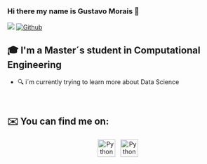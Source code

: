 ### Hi there my name is Gustavo Morais 👋
![](https://visitor-badge.laobi.icu/badge?page_id=GustavoGil13.GustavoGil13)
[![Github](https://img.shields.io/github/followers/GustavoGil13?label=Follow&style=social)](https://github.com/GustavoGil13)

## 🎓 I'm a Master´s student in Computational Engineering

- :mag: i´m currently trying to learn more about Data Science

<br />

<!--
**GustavoGil13/GustavoGil13** is a ✨ _special_ ✨ repository because its `README.md` (this file) appears on your GitHub profile.

Here are some ideas to get you started:

- 🔭 I’m currently working on ...
- 🌱 I’m currently learning ...
- 👯 I’m looking to collaborate on ...
- 🤔 I’m looking for help with ...
- 💬 Ask me about ...
- 📫 How to reach me: ...
- 😄 Pronouns: ...
- ⚡ Fun fact: ...
-->

## ✉️ You can find me on:

<p align="center">
 <a href="https://www.linkedin.com/in/gustavomorais00/" target="_blank" rel="noopener noreferrer"> <img src="https://cdn.jsdelivr.net/npm/simple-icons@v3/icons/linkedin.svg" alt="Python" height="40" style="vertical-align:top; margin:4px"></a>
 <a href="mailto:gustavogillmorais@gmail.com"> <img src="https://cdn.jsdelivr.net/npm/simple-icons@v3/icons/gmail.svg" alt="Python" height="40" style="vertical-align:top; margin:4px"></a>
</p>

<br />
<!--
## :trophy: My Github Stats:



![GitHub stats](https://github-readme-stats.vercel.app/api?username=GustavoGil13&show_icons=true&theme=dark) 
![Top Langs](https://github-readme-stats.vercel.app/api/top-langs/?username=GustavoGil13&theme=dark)


<div>
<a href="https://github-readme-stats.vercel.app/api?username=GustavoGil13&theme=dark">
  <img  align="left" src="https://github-readme-stats.vercel.app/api?username=GustavoGil13&count_private=true&show_icons=true&theme=dark" />
</a>
<a href="https://github-readme-stats.vercel.app/api/top-langs/?username=GustavoGil13&hide=php&theme=dark">
  <img align="left" src="https://github-readme-stats.vercel.app/api/top-langs/?username=GustavoGil13&hide=php&theme=dark" />
</a>
</div>
-->
